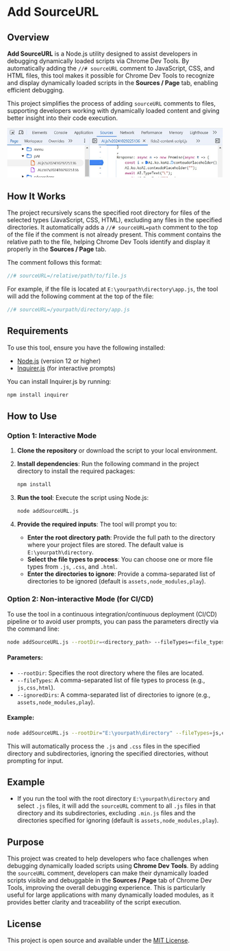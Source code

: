
# Add SourceURL

## Overview

**Add SourceURL** is a Node.js utility designed to assist developers in debugging dynamically loaded scripts via Chrome Dev Tools. By automatically adding the `//# sourceURL` comment to JavaScript, CSS, and HTML files, this tool makes it possible for Chrome Dev Tools to recognize and display dynamically loaded scripts in the **Sources / Page** tab, enabling efficient debugging.

This project simplifies the process of adding `sourceURL` comments to files, supporting developers working with dynamically loaded content and giving better insight into their code execution.

![Screen capture](screen-capture.png)

## How It Works

The project recursively scans the specified root directory for files of the selected types (JavaScript, CSS, HTML), excluding any files in the specified directories. It automatically adds a `//# sourceURL=path` comment to the top of the file if the comment is not already present. This comment contains the relative path to the file, helping Chrome Dev Tools identify and display it properly in the **Sources / Page** tab.

The comment follows this format:
```js
//# sourceURL=/relative/path/to/file.js
```

For example, if the file is located at `E:\yourpath\directory\app.js`, the tool will add the following comment at the top of the file:
```js
//# sourceURL=/yourpath/directory/app.js
```

## Requirements

To use this tool, ensure you have the following installed:
- [Node.js](https://nodejs.org/en/) (version 12 or higher)
- [Inquirer.js](https://www.npmjs.com/package/inquirer) (for interactive prompts)

You can install Inquirer.js by running:
```bash
npm install inquirer
```

## How to Use

### Option 1: Interactive Mode

1. **Clone the repository** or download the script to your local environment.

2. **Install dependencies**:
   Run the following command in the project directory to install the required packages:
   ```bash
   npm install
   ```

3. **Run the tool**:
   Execute the script using Node.js:
   ```bash
   node addSourceURL.js
   ```

4. **Provide the required inputs**:
   The tool will prompt you to:
   - **Enter the root directory path**: Provide the full path to the directory where your project files are stored. The default value is `E:\yourpath\directory`.
   - **Select the file types to process**: You can choose one or more file types from `.js`, `.css`, and `.html`.
   - **Enter the directories to ignore**: Provide a comma-separated list of directories to be ignored (default is `assets,node_modules,play`).

### Option 2: Non-interactive Mode (for CI/CD)

To use the tool in a continuous integration/continuous deployment (CI/CD) pipeline or to avoid user prompts, you can pass the parameters directly via the command line:

```bash
node addSourceURL.js --rootDir=<directory_path> --fileTypes=<file_types> --ignoredDirs=<dirs_to_ignore>
```

#### Parameters:
- `--rootDir`: Specifies the root directory where the files are located.
- `--fileTypes`: A comma-separated list of file types to process (e.g., `js,css,html`).
- `--ignoredDirs`: A comma-separated list of directories to ignore (e.g., `assets,node_modules,play`).

#### Example:
```bash
node addSourceURL.js --rootDir="E:\yourpath\directory" --fileTypes=js,css --ignoredDirs=assets,node_modules,play
```

This will automatically process the `.js` and `.css` files in the specified directory and subdirectories, ignoring the specified directories, without prompting for input.

## Example

- If you run the tool with the root directory `E:\yourpath\directory` and select `.js` files, it will add the `sourceURL` comment to all `.js` files in that directory and its subdirectories, excluding `.min.js` files and the directories specified for ignoring (default is `assets,node_modules,play`).

## Purpose

This project was created to help developers who face challenges when debugging dynamically loaded scripts using **Chrome Dev Tools**. By adding the `sourceURL` comment, developers can make their dynamically loaded scripts visible and debuggable in the **Sources / Page** tab of Chrome Dev Tools, improving the overall debugging experience. This is particularly useful for large applications with many dynamically loaded modules, as it provides better clarity and traceability of the script execution.

## License

This project is open source and available under the [MIT License](LICENSE).
